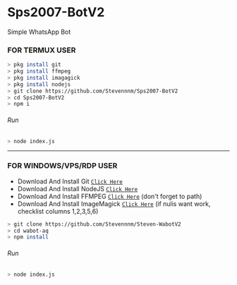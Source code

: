 # Sps2007-BotV2
Simple WhatsApp Bot

### FOR TERMUX USER
```bash
> pkg install git
> pkg install ffmpeg
> pkg install imagagick
> pkg install nodejs
> git clone https://github.com/Stevennnm/Sps2007-BotV2
> cd Sps2007-BotV2
> npm i
```
###### Run
```bash
> node index.js
```

---------

### FOR WINDOWS/VPS/RDP USER
* Download And Install Git [`Click Here`](https://git-scm.com/downloads) <br>
* Download And Install NodeJS [`Click Here`](https://nodejs.org/en/download) <br>
* Download And Install FFMPEG [`Click Here`](https://ffmpeg.org/download.html) (don't forget to path) 
* Download And Install ImageMagick [`Click Here`](https://imagemagick.org/script/download.php) (if nulis want work,  checklist columns 1,2,3,5,6) 
```bash
> git clone https://github.com/Stevennnm/Steven-WabotV2
> cd wabot-aq
> npm install
```
###### Run
```bash
> node index.js
```
